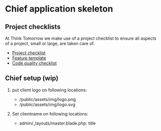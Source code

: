 #  Chief application skeleton

## Project checklists
At Think Tomorrow we make use of a project checklist to ensure all aspects of a project, small or large, are taken care of.
- [Project checklist](CHECKLIST.md)
- [Feature template](CHECKLIST_FEATURE_LISTING_.md)
- [Code quality checklist](CHECKLIST_QUALITY_.md)

## Chief setup (wip)
1. put client logo on following locations:
    - /public/assets/img/logo.png
    - /public/assets/img/logo.svg
    
2. Set clientname on following locations:
    - admin/_layouts/master.blade.php: title